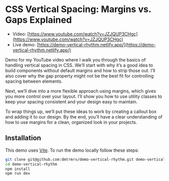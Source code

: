 # CSS Vertical Spacing: Margins vs. Gaps Explained
- Video: [https://www.youtube.com/watch?v=JZJQUP3CHgc](https://www.youtube.com/watch?v=JZJQUP3CHgc)
- Live demo: [https://demo-vertical-rhythm.netlify.app/](https://demo-vertical-rhythm.netlify.app/)

Demo for my YouTube video where I walk you through the basics of handling vertical spacing in CSS. We’ll start with why it’s a good idea to build components without default margins and how to strip those out. I’ll also cover why the gap property might not be the best fit for controlling spacing between elements.

Next, we’ll dive into a more flexible approach using margins, which gives you more control over your layout. I’ll show you how to use utility classes to keep your spacing consistent and your design easy to maintain.

To wrap things up, we’ll put these ideas to work by creating a callout box and adding it to our design. By the end, you’ll have a clear understanding of how to use margins for a clean, organized look in your projects.

## Installation
This demo uses <a href="https://vitejs.dev/" target="_blank">Vite</a>. To run the demo locally follow these steps:

```bash
git clone git@github.com:dmtrmrv/demo-vertical-rhythm.git demo-vertical-rhythm
cd demo-vertical-rhythm
npm install
npm run dev
```
